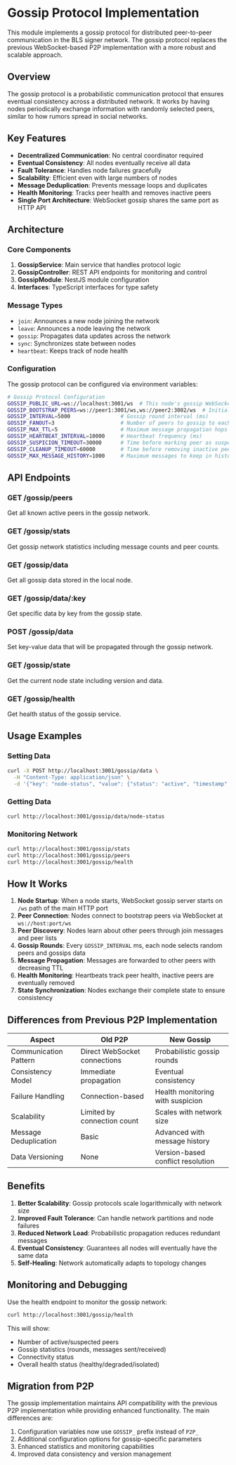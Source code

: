 # Gossip Protocol Implementation

This module implements a gossip protocol for distributed peer-to-peer
communication in the BLS signer network. The gossip protocol replaces the
previous WebSocket-based P2P implementation with a more robust and scalable
approach.

## Overview

The gossip protocol is a probabilistic communication protocol that ensures
eventual consistency across a distributed network. It works by having nodes
periodically exchange information with randomly selected peers, similar to how
rumors spread in social networks.

## Key Features

- **Decentralized Communication**: No central coordinator required
- **Eventual Consistency**: All nodes eventually receive all data
- **Fault Tolerance**: Handles node failures gracefully
- **Scalability**: Efficient even with large numbers of nodes
- **Message Deduplication**: Prevents message loops and duplicates
- **Health Monitoring**: Tracks peer health and removes inactive peers
- **Single Port Architecture**: WebSocket gossip shares the same port as HTTP API

## Architecture

### Core Components

1. **GossipService**: Main service that handles protocol logic
2. **GossipController**: REST API endpoints for monitoring and control
3. **GossipModule**: NestJS module configuration
4. **Interfaces**: TypeScript interfaces for type safety

### Message Types

- `join`: Announces a new node joining the network
- `leave`: Announces a node leaving the network
- `gossip`: Propagates data updates across the network
- `sync`: Synchronizes state between nodes
- `heartbeat`: Keeps track of node health

### Configuration

The gossip protocol can be configured via environment variables:

```bash
# Gossip Protocol Configuration
GOSSIP_PUBLIC_URL=ws://localhost:3001/ws  # This node's gossip WebSocket URL
GOSSIP_BOOTSTRAP_PEERS=ws://peer1:3001/ws,ws://peer2:3002/ws  # Initial peers
GOSSIP_INTERVAL=5000                # Gossip round interval (ms)
GOSSIP_FANOUT=3                     # Number of peers to gossip to each round
GOSSIP_MAX_TTL=5                    # Maximum message propagation hops
GOSSIP_HEARTBEAT_INTERVAL=10000     # Heartbeat frequency (ms)
GOSSIP_SUSPICION_TIMEOUT=30000      # Time before marking peer as suspected (ms)
GOSSIP_CLEANUP_TIMEOUT=60000        # Time before removing inactive peers (ms)
GOSSIP_MAX_MESSAGE_HISTORY=1000     # Maximum messages to keep in history
```

## API Endpoints

### GET /gossip/peers

Get all known active peers in the gossip network.

### GET /gossip/stats

Get gossip network statistics including message counts and peer counts.

### GET /gossip/data

Get all gossip data stored in the local node.

### GET /gossip/data/:key

Get specific data by key from the gossip state.

### POST /gossip/data

Set key-value data that will be propagated through the gossip network.

### GET /gossip/state

Get the current node state including version and data.

### GET /gossip/health

Get health status of the gossip service.

## Usage Examples

### Setting Data

```bash
curl -X POST http://localhost:3001/gossip/data \
  -H "Content-Type: application/json" \
  -d '{"key": "node-status", "value": {"status": "active", "timestamp": 1234567890}}'
```

### Getting Data

```bash
curl http://localhost:3001/gossip/data/node-status
```

### Monitoring Network

```bash
curl http://localhost:3001/gossip/stats
curl http://localhost:3001/gossip/peers
curl http://localhost:3001/gossip/health
```

## How It Works

1. **Node Startup**: When a node starts, WebSocket gossip server starts on `/ws` path of the main HTTP port
2. **Peer Connection**: Nodes connect to bootstrap peers via WebSocket at `ws://host:port/ws`
3. **Peer Discovery**: Nodes learn about other peers through join messages and peer lists
4. **Gossip Rounds**: Every `GOSSIP_INTERVAL` ms, each node selects random peers and gossips data
5. **Message Propagation**: Messages are forwarded to other peers with decreasing TTL
6. **Health Monitoring**: Heartbeats track peer health, inactive peers are eventually removed
7. **State Synchronization**: Nodes exchange their complete state to ensure consistency

## Differences from Previous P2P Implementation

| Aspect                | Old P2P                      | New Gossip                        |
| --------------------- | ---------------------------- | --------------------------------- |
| Communication Pattern | Direct WebSocket connections | Probabilistic gossip rounds       |
| Consistency Model     | Immediate propagation        | Eventual consistency              |
| Failure Handling      | Connection-based             | Health monitoring with suspicion  |
| Scalability           | Limited by connection count  | Scales with network size          |
| Message Deduplication | Basic                        | Advanced with message history     |
| Data Versioning       | None                         | Version-based conflict resolution |

## Benefits

1. **Better Scalability**: Gossip protocols scale logarithmically with network
   size
2. **Improved Fault Tolerance**: Can handle network partitions and node failures
3. **Reduced Network Load**: Probabilistic propagation reduces redundant
   messages
4. **Eventual Consistency**: Guarantees all nodes will eventually have the same
   data
5. **Self-Healing**: Network automatically adapts to topology changes

## Monitoring and Debugging

Use the health endpoint to monitor the gossip network:

```bash
curl http://localhost:3001/gossip/health
```

This will show:

- Number of active/suspected peers
- Gossip statistics (rounds, messages sent/received)
- Connectivity status
- Overall health status (healthy/degraded/isolated)

## Migration from P2P

The gossip implementation maintains API compatibility with the previous P2P
implementation while providing enhanced functionality. The main differences are:

1. Configuration variables now use `GOSSIP_` prefix instead of `P2P_`
2. Additional configuration options for gossip-specific parameters
3. Enhanced statistics and monitoring capabilities
4. Improved data consistency and version management
